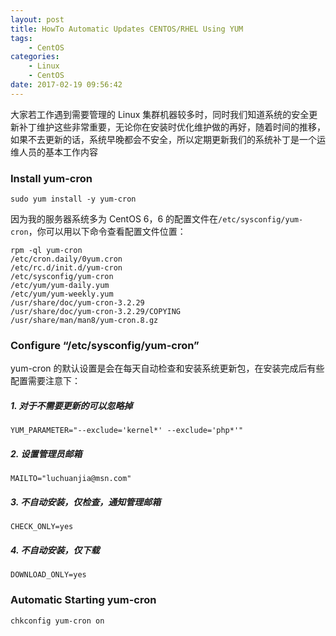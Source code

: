 ```yaml
---
layout: post
title: HowTo Automatic Updates CENTOS/RHEL Using YUM
tags: 
    - CentOS
categories: 
    - Linux
    - CentOS
date: 2017-02-19 09:56:42
---
```


大家若工作遇到需要管理的 Linux 集群机器较多时，同时我们知道系统的安全更新补丁维护这些非常重要，无论你在安装时优化维护做的再好，随着时间的推移，如果不去更新的话，系统早晚都会不安全，所以定期更新我们的系统补丁是一个运维人员的基本工作内容

### Install yum-cron

```
sudo yum install -y yum-cron
```

因为我的服务器系统多为 CentOS 6，6 的配置文件在<code>/etc/sysconfig/yum-cron</code>，你可以用以下命令查看配置文件位置：

```
rpm -ql yum-cron
/etc/cron.daily/0yum.cron
/etc/rc.d/init.d/yum-cron
/etc/sysconfig/yum-cron
/etc/yum/yum-daily.yum
/etc/yum/yum-weekly.yum
/usr/share/doc/yum-cron-3.2.29
/usr/share/doc/yum-cron-3.2.29/COPYING
/usr/share/man/man8/yum-cron.8.gz
```

### Configure “/etc/sysconfig/yum-cron”

yum-cron 的默认设置是会在每天自动检查和安装系统更新包，在安装完成后有些配置需要注意下：

##### 1. 对于不需要更新的可以忽略掉

```
YUM_PARAMETER="--exclude='kernel*' --exclude='php*'"
```

##### 2. 设置管理员邮箱

```
MAILTO="luchuanjia@msn.com"
```

##### 3. 不自动安装，仅检查，通知管理邮箱

```
CHECK_ONLY=yes
```

##### 4. 不自动安装，仅下载

```
DOWNLOAD_ONLY=yes
```

### Automatic Starting yum-cron

```
chkconfig yum-cron on
```
